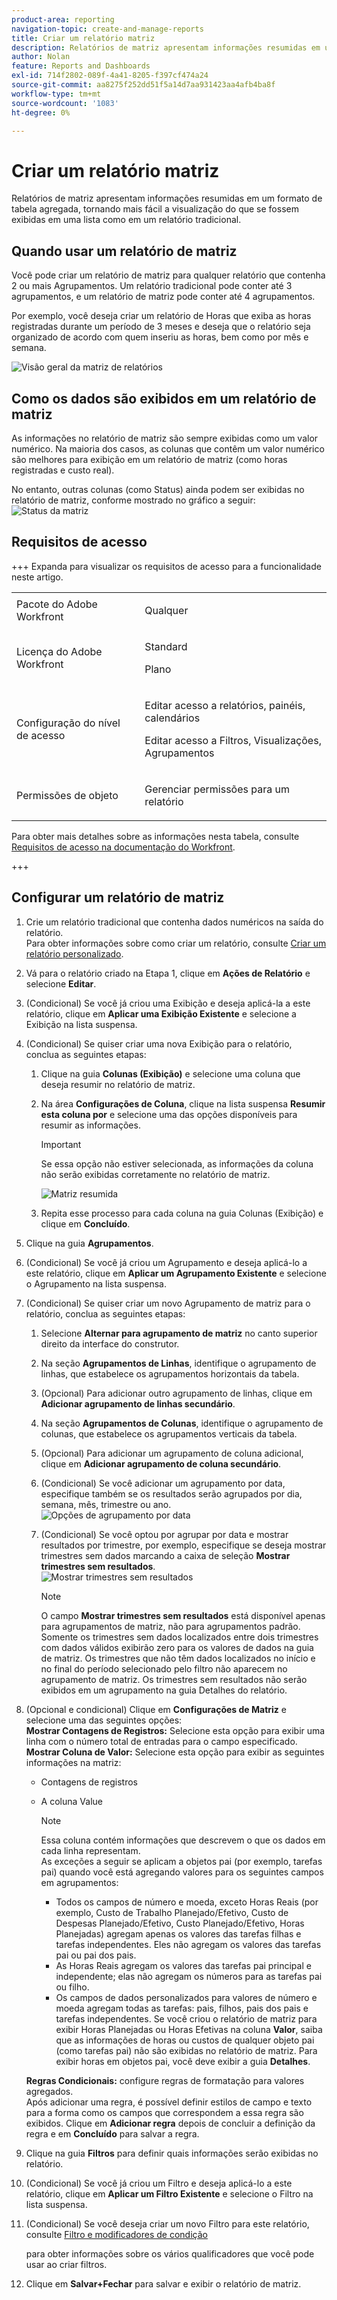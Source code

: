 ```yaml
---
product-area: reporting
navigation-topic: create-and-manage-reports
title: Criar um relatório matriz
description: Relatórios de matriz apresentam informações resumidas em um formato de tabela agregada, tornando mais fácil a visualização do que se fossem exibidas em uma lista como em um relatório tradicional.
author: Nolan
feature: Reports and Dashboards
exl-id: 714f2802-089f-4a41-8205-f397cf474a24
source-git-commit: aa8275f252dd51f5a14d7aa931423aa4afb4ba8f
workflow-type: tm+mt
source-wordcount: '1083'
ht-degree: 0%

---
```


# Criar um relatório matriz

Relatórios de matriz apresentam informações resumidas em um formato de tabela agregada, tornando mais fácil a visualização do que se fossem exibidas em uma lista como em um relatório tradicional.

## Quando usar um relatório de matriz

Você pode criar um relatório de matriz para qualquer relatório que contenha 2 ou mais Agrupamentos. Um relatório tradicional pode conter até 3 agrupamentos, e um relatório de matriz pode conter até 4 agrupamentos.

Por exemplo, você deseja criar um relatório de Horas que exiba as horas registradas durante um período de 3 meses e deseja que o relatório seja organizado de acordo com quem inseriu as horas, bem como por mês e semana.

![Visão geral da matriz de relatórios](assets/report-matrix-overview-350x123.png)

## Como os dados são exibidos em um relatório de matriz

As informações no relatório de matriz são sempre exibidas como um valor numérico. Na maioria dos casos, as colunas que contêm um valor numérico são melhores para exibição em um relatório de matriz (como horas registradas e custo real).

No entanto, outras colunas (como Status) ainda podem ser exibidas no relatório de matriz, conforme mostrado no gráfico a seguir:\
![Status da matriz](assets/report-matrix-status-350x73.png)

## Requisitos de acesso

+++ Expanda para visualizar os requisitos de acesso para a funcionalidade neste artigo. 

<table style="table-layout:auto"> 
 <col> 
 <col> 
 <tbody> 
  <tr> 
   <td role="rowheader">Pacote do Adobe Workfront</td> 
   <td> <p>Qualquer</p> </td> 
  </tr> 
  <tr> 
   <td role="rowheader">Licença do Adobe Workfront</td> 
   <td> 
      <p>Standard</p>
      <p>Plano</p>
   </td>
  </tr> 
  <tr> 
   <td role="rowheader">Configuração do nível de acesso</td> 
   <td> <p>Editar acesso a relatórios, painéis, calendários</p> <p>Editar acesso a Filtros, Visualizações, Agrupamentos</p> </td> 
  </tr> 
  <tr> 
   <td role="rowheader">Permissões de objeto</td> 
 <td> <p>Gerenciar permissões para um relatório</p></td>  
  </tr> 
 </tbody> 
</table>

Para obter mais detalhes sobre as informações nesta tabela, consulte [Requisitos de acesso na documentação do Workfront](/help/quicksilver/administration-and-setup/add-users/access-levels-and-object-permissions/access-level-requirements-in-documentation.md).

+++

## Configurar um relatório de matriz

1. Crie um relatório tradicional que contenha dados numéricos na saída do relatório.\
   Para obter informações sobre como criar um relatório, consulte [Criar um relatório personalizado](../../../reports-and-dashboards/reports/creating-and-managing-reports/create-custom-report.md).

1. Vá para o relatório criado na Etapa 1, clique em **Ações de Relatório** e selecione **Editar**.

1. (Condicional) Se você já criou uma Exibição e deseja aplicá-la a este relatório, clique em **Aplicar uma Exibição Existente** e selecione a Exibição na lista suspensa.
1. (Condicional) Se quiser criar uma nova Exibição para o relatório, conclua as seguintes etapas:

   1. Clique na guia **Colunas (Exibição)** e selecione uma coluna que deseja resumir no relatório de matriz.
   1. Na área **Configurações de Coluna**, clique na lista suspensa **Resumir esta coluna por** e selecione uma das opções disponíveis para resumir as informações.

      >[!IMPORTANT]
      >
      >Se essa opção não estiver selecionada, as informações da coluna não serão exibidas corretamente no relatório de matriz.

      ![Matriz resumida](assets/qs-report-matrix-summarized-350x392.png)

   1. Repita esse processo para cada coluna na guia Colunas (Exibição) e clique em **Concluído**.

1. Clique na guia **Agrupamentos**.
1. (Condicional) Se você já criou um Agrupamento e deseja aplicá-lo a este relatório, clique em **Aplicar um Agrupamento Existente** e selecione o Agrupamento na lista suspensa.
1. (Condicional) Se quiser criar um novo Agrupamento de matriz para o relatório, conclua as seguintes etapas:

   1. Selecione **Alternar para agrupamento de matriz** no canto superior direito da interface do construtor.
   1. Na seção **Agrupamentos de Linhas**, identifique o agrupamento de linhas, que estabelece os agrupamentos horizontais da tabela.
   1. (Opcional) Para adicionar outro agrupamento de linhas, clique em **Adicionar agrupamento de linhas secundário**.
   1. Na seção **Agrupamentos de Colunas**, identifique o agrupamento de colunas, que estabelece os agrupamentos verticais da tabela.
   1. (Opcional) Para adicionar um agrupamento de coluna adicional, clique em **Adicionar agrupamento de coluna secundário**.
   1. (Condicional) Se você adicionar um agrupamento por data, especifique também se os resultados serão agrupados por dia, semana, mês, trimestre ou ano.\
      ![Opções de agrupamento por data](assets/qs-grouping-by-date-options-for-matrix-report-350x450.png)

   1. (Condicional) Se você optou por agrupar por data e mostrar resultados por trimestre, por exemplo, especifique se deseja mostrar trimestres sem dados marcando a caixa de seleção **Mostrar trimestres sem resultados**.\
      ![Mostrar trimestres sem resultados](assets/qs-show-quarters-with-no-results-on-matrix-report-350x175.png)

      >[!NOTE]
      >
      >O campo **Mostrar trimestres sem resultados** está disponível apenas para agrupamentos de matriz, não para agrupamentos padrão.\
      >Somente os trimestres sem dados localizados entre dois trimestres com dados válidos exibirão zero para os valores de dados na guia de matriz. Os trimestres que não têm dados localizados no início e no final do período selecionado pelo filtro não aparecem no agrupamento de matriz. Os trimestres sem resultados não serão exibidos em um agrupamento na guia Detalhes do relatório.

1. (Opcional e condicional) Clique em **Configurações de Matriz** e selecione uma das seguintes opções:\
   **Mostrar Contagens de Registros:** Selecione esta opção para exibir uma linha com o número total de entradas para o campo especificado.\
   **Mostrar Coluna de Valor:** Selecione esta opção para exibir as seguintes informações na matriz:

   * Contagens de registros
   * A coluna Value

     >[!NOTE]
     >
     >Essa coluna contém informações que descrevem o que os dados em cada linha representam.\
     >As exceções a seguir se aplicam a objetos pai (por exemplo, tarefas pai) quando você está agregando valores para os seguintes campos em agrupamentos:
     >
     >   
     >   
     >   * Todos os campos de número e moeda, exceto Horas Reais (por exemplo, Custo de Trabalho Planejado/Efetivo, Custo de Despesas Planejado/Efetivo, Custo Planejado/Efetivo, Horas Planejadas) agregam apenas os valores das tarefas filhas e tarefas independentes. Eles não agregam os valores das tarefas pai ou pai dos pais.
     >   * As Horas Reais agregam os valores das tarefas pai principal e independente; elas não agregam os números para as tarefas pai ou filho.
     >   * Os campos de dados personalizados para valores de número e moeda agregam todas as tarefas: pais, filhos, pais dos pais e tarefas independentes. Se você criou o relatório de matriz para exibir Horas Planejadas ou Horas Efetivas na coluna **Valor**, saiba que as informações de horas ou custos de qualquer objeto pai (como tarefas pai) não são exibidas no relatório de matriz. Para exibir horas em objetos pai, você deve exibir a guia **Detalhes**.
     >   
     >   
     >

   **Regras Condicionais:** configure regras de formatação para valores agregados.\
   Após adicionar uma regra, é possível definir estilos de campo e texto para a forma como os campos que correspondem a essa regra são exibidos. Clique em **Adicionar regra** depois de concluir a definição da regra e em **Concluído** para salvar a regra.

1. Clique na guia **Filtros** para definir quais informações serão exibidas no relatório.
1. (Condicional) Se você já criou um Filtro e deseja aplicá-lo a este relatório, clique em **Aplicar um Filtro Existente** e selecione o Filtro na lista suspensa.
1. (Condicional) Se você deseja criar um novo Filtro para este relatório, consulte [Filtro e modificadores de condição](../../../reports-and-dashboards/reports/reporting-elements/filter-condition-modifiers.md)

   <!--
   <MadCap:conditionalText data-mc-conditions="QuicksilverOrClassic.Draft mode">
   and
   <a href="../../../reports-and-dashboards/reports/reporting-elements/advanced-filter-condition-qualifiers.md" class="MCXref xref">Advanced Filter and condition qualifiers </a>
   </MadCap:conditionalText>
   -->

   para obter informações sobre os vários qualificadores que você pode usar ao criar filtros.

1. Clique em **Salvar+Fechar** para salvar e exibir o relatório de matriz.

